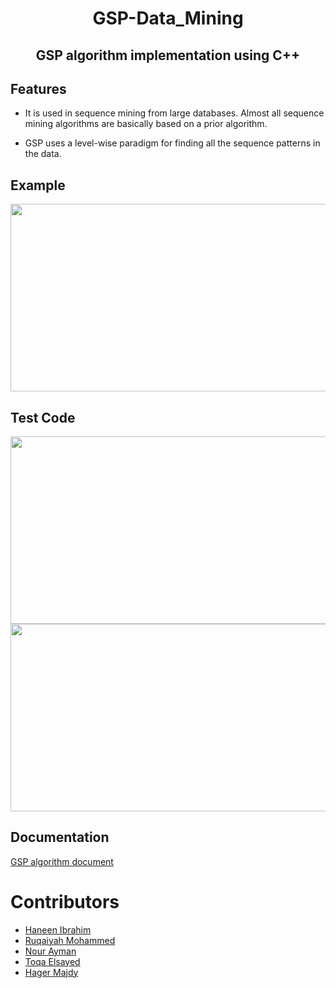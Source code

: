 <h1 align="center"> GSP-Data_Mining </h1>

<h2 align="center">GSP algorithm implementation using C++ </h2>


## Features

-  It is used in sequence mining from large databases. Almost all sequence mining algorithms are basically based on a prior algorithm. 

-  GSP uses a level-wise paradigm for finding all the sequence patterns in the data.



## Example
<p align="center" >
<img src="https://user-images.githubusercontent.com/91877743/209961311-d2a561ee-ab30-4bee-acfd-96755a59824f.PNG" width="700" height="300">
</p>

## Test Code 
<p>
<img src="https://user-images.githubusercontent.com/91877743/209962558-f5c9d4b9-c378-4a51-85f2-41865c78c0be.PNG" width="600" height="300">

<img src="https://user-images.githubusercontent.com/91877743/209962269-4d480663-5d6e-4798-9ab3-c60e9b62b26a.PNG" width="600" height="300">

</p>

## Documentation

[GSP algorithm document ](https://docs.google.com/presentation/d/14_xGtbYpfOjHHcy-SC9MJ5XXFa7t6NRq/edit#slide=id.p1)

# Contributors
- [Haneen Ibrahim](https://github.com/HaneenIbrahim2)
- [Ruqaiyah Mohammed](https://github.com/25Ruq) 
- [Nour Ayman](https://github.com/NourAyman10)
- [Toqa Elsayed](https://github.com/ToqaElsayedd)
- [Hager Majdy](https://github.com/Hajermajdy)
